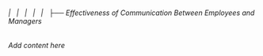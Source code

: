 ###### |   |   |   |   |   ├── Effectiveness of Communication Between Employees and Managers

*Add content here*